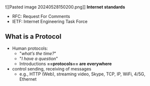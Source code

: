 
![[Pasted image 20240528150200.png]]
**Internet standards**
- RFC: Request For Comments
- IETF: Internet Engineering Task Force

## What is a Protocol
- Human protocols:
	- "*what’s the time?*"
	- "*I have a question*"
	- Introductions
**==protocols== are everywhere** 
- control sending, receiving of messages 
	- e.g., HTTP (Web), streaming video, Skype, TCP, IP, WiFi, 4/5G, Ethernet